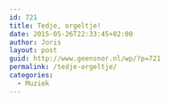 ```yaml
---
id: 721
title: Tedje, orgeltje!
date: 2015-05-26T22:33:45+02:00
author: Joris
layout: post
guid: http://www.geensnor.nl/wp/?p=721
permalink: /tedje-orgeltje/
categories:
  - Muziek
---
```

<span class="embed-youtube" style="text-align:center; display: block;"></span>